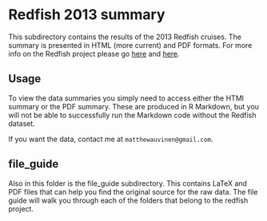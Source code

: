 # Redfish 2013 summary


This subdirectory contains the results of the 2013 Redfish cruises. The summary is presented in HTML (more current) and PDF formats. For more info on the Redfish project please go [here](https://www.dal.ca/diff/cerc/news/2015/07/03/cruise_report__red_fish_survey.html) and [here](https://www.dal.ca/diff/cerc/news/2015/08/03/cruise_report__redfish___walther_herwig_iii.html). 

## Usage

To view the data summaries you simply need to access either the HTMl summary or the PDF summary. These are produced in R Markdown, but you will not be able to successfully run the Markdown code without the Redfish dataset.  

If you want the data, contact me at `matthewauvinen@gmail.com`. 

## file_guide

Also in this folder is the file_guide subdirectory. This contains LaTeX and PDF files that can help you find the original source for the raw data. The file guide will walk you through each of the folders that belong to the redfish project. 
